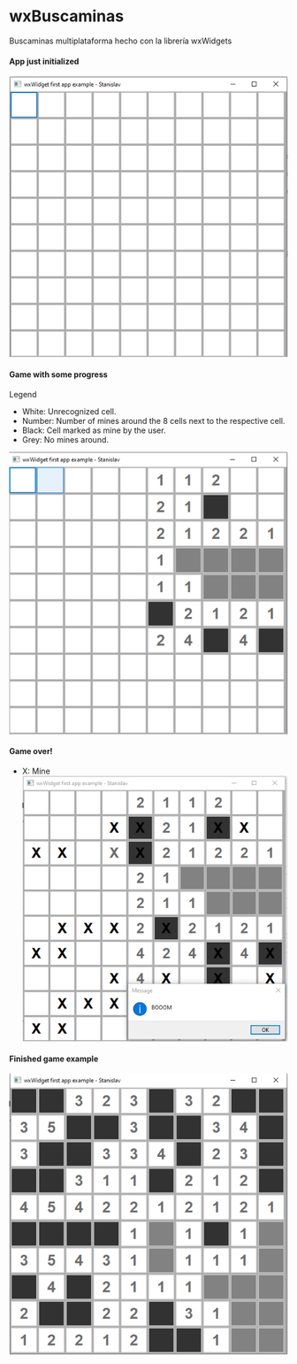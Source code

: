 # wxBuscaminas
Buscaminas multiplataforma hecho con la librería wxWidgets 

#### App just initialized
![initialized app](https://github.com/JStanislav/wxBuscaminas/blob/master/images/imagen.png "first view")


#### Game with some progress
Legend
* White: Unrecognized cell.
* Number: Number of mines around the 8 cells next to the respective cell.
* Black: Cell marked as mine by the user.
* Grey: No mines around.

![started game](https://github.com/JStanislav/wxBuscaminas/blob/master/images/started%20game.PNG "game in progress")

#### Game over!
* X: Mine
![game over](https://github.com/JStanislav/wxBuscaminas/blob/master/images/game%20over.PNG "game over")

#### Finished game example
![finished game](https://github.com/JStanislav/wxBuscaminas/blob/master/images/buscaminas%20finished.png "finished game")
